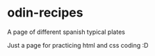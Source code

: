 # odin-recipes
A page of different spanish typical plates

Just a page for practicing html and css coding :D